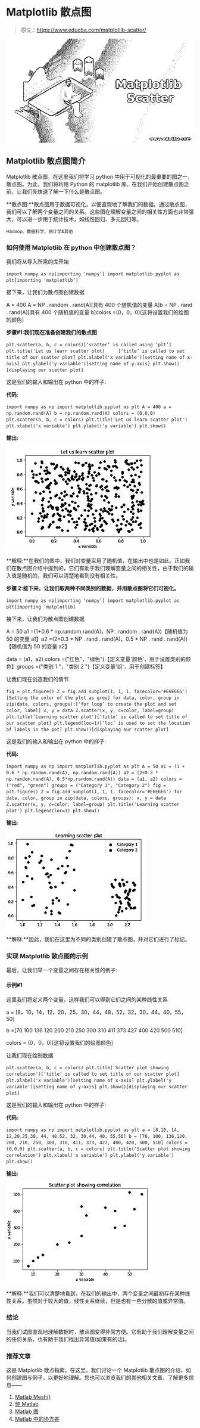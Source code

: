 # Matplotlib 散点图

> 原文：<https://www.educba.com/matplotlib-scatter/>

![Matplotlib Scatter](img/f6e8200739f6b07a31b6a6be930b8b3f.png)



## Matplotlib 散点图简介

Matplotlib 散点图，在这里我们将学习 python 中用于可视化的最重要的图之一，散点图。为此，我们将利用 Python 的 matplotlib 库。在我们开始创建散点图之前，让我们先快速了解一下什么是散点图。

**散点图:**散点图用于数据可视化，以便直观地了解我们的数据。通过散点图，我们可以了解两个变量之间的关系。这些图在理解变量之间的相关性方面也非常强大，可以进一步用于统计技术，如线性回归、多元回归等。

<small>Hadoop、数据科学、统计学&其他</small>

### 如何使用 Matplotlib 在 python 中创建散点图？

我们将从导入所需的库开始

`import numpy as np[importing ‘numpy’] import matplotlib.pyplot as plt[importing ‘matplotlib’]`

接下来，让我们为散点图创建数据

A = 400
A = NP . random . rand(A)[具有 400 个随机值的变量 A]b = NP . rand . rand(A)[具有 400 个随机值的变量 b]colors =(0，0，0)[这将设置我们的绘图的颜色]

**步骤#1:我们现在准备创建我们的散点图**

`plt.scatter(a, b, c = colors)[‘scatter’ is called using ‘plt’] plt.title('Let us learn scatter plot)     [‘title’ is called to set title of our scatter plot] plt.xlabel('x variable')[setting name of x-axis] plt.ylabel('y variable')[setting name of y-axis] plt.show()[displaying our scatter plot]`

这是我们的输入和输出在 python 中的样子:

**代码:**

`import numpy as np
import matplotlib.pyplot as plt
A = 400
a = np.random.rand(A)
b = np.random.rand(A)
colors = (0,0,0)
plt.scatter(a, b, c = colors)
plt.title('Let us learn scatter plot')
plt.xlabel('x variable')
plt.ylabel('y variable')
plt.show()`

**输出:**

![matplotlib scatter1](img/fe9172a350cfc676408969b5d78f8922.png)



**解释:**在我们的图中，我们对变量采用了随机值，在输出中也是如此。正如我们在散点图介绍中提到的，它们有助于我们理解变量之间的相关性，由于我们的输入值是随机的，我们可以清楚地看到没有相关性。

**步骤 2:接下来，让我们取两种不同类别的数据，并用散点图将它们可视化。**

`import numpy as np[importing ‘numpy’] import matplotlib.pyplot as plt[importing ‘matplotlib]`

接下来，让我们为散点图创建数据

A = 50
a1 =(1+0.6 * np.random.rand(A)，NP . random . rand(A))【随机值为 50 的变量 a1】a2 =(2+0.3 * NP . rand . rand(A)，0.5 * NP . rand . rand(A))【随机值为 50 的变量 a2】

data = (a1，a2)
colors =("红色"，"绿色")【定义变量'颜色'，用于设置类别的颜色】groups =("类别 1 "，"类别 2 ")【定义变量'组'，用于创建标签】

让我们现在创造我们的情节

`fig = plt.figure()
Z = fig.add_subplot(1, 1, 1, facecolor='#E6E6E6') [Setting the color of the plot as grey] for data, color, group in zip(data, colors, groups):[‘for loop’ to create the plot and set color, label] x, y = data
Z.scatter(x, y, c=color, label=group)
plt.title(‘Learning scatter plot')[‘title’ is called to set title of our scatter plot] plt.legend(loc=1)[‘loc’ is used to set the location of labels in the pot] plt.show()[displaying our scatter plot]`

这是我们的输入和输出在 python 中的样子:

**代码:**

`import numpy as np
import matplotlib.pyplot as plt
A = 50
a1 = (1 + 0.6 * np.random.rand(A), np.random.rand(A))
a2 = (2+0.3 * np.random.rand(A), 0.5*np.random.rand(A))
data = (a1, a2)
colors = ("red", "green")
groups = ("Category 1", "Category 2")
fig = plt.figure()
Z = fig.add_subplot(1, 1, 1, facecolor='#E6E6E6')
for data, color, group in zip(data, colors, groups):
x, y = data
Z.scatter(x, y, c=color, label=group)
plt.title('Learning scatter plot')
plt.legend(loc=1)
plt.show()`

**输出:**

![create plot](img/bd81cf663ce2a53239450d1e64a1354f.png)



**解释:**因此，我们在这里为不同的类别创建了散点图，并对它们进行了标记。

### 实现 Matplotlib 散点图的示例

最后，让我们举一个变量之间存在相关性的例子:

#### 示例#1

这里我们将定义两个变量，这样我们可以得到它们之间的某种线性关系

a = [8，10，14，12，20，25，30，44，48，52，32，30，44，40，55，50]

b =[70 100 136 120 200 210 250 300 310 411 373 427 400 420 500 510]

colors = (0，0，0)[这将设置我们的绘图颜色]

让我们现在绘制数据

`plt.scatter(a, b, c = colors)
plt.title('Scatter plot showing correlation')[‘title’ is called to set title of our scatter plot] plt.xlabel('x variable')[setting name of x-axis] plt.ylabel('y variable')[setting name of y-axis] plt.show()[displaying our scatter plot]`

这是我们的输入和输出在 python 中的样子:

**代码:**

`import numpy as np
import matplotlib.pyplot as plt
a = [8,10, 14, 12,20,25,30, 44, 48,52, 32, 30,44, 40, 55,50] b = [70, 100, 136,120, 200, 210, 250, 300, 310, 411, 373, 427, 400, 420, 500, 510] colors = (0,0,0)
plt.scatter(a, b, c = colors)
plt.title('Scatter plot showing correlation')
plt.xlabel('x variable')
plt.ylabel('y variable')
plt.show()`

**输出:**

![linear relation](img/0fcaf79e85bcc432db3d51a2a0f3c117.png)



**解释:**我们可以清楚地看到，在我们的输出中，两个变量之间最初存在某种线性关系。虽然对于较大的值，线性关系继续，但是也有一些分散的值或异常值。

### 结论

当我们试图直观地理解数据时，散点图变得非常方便。它有助于我们理解变量之间的任何关系，也有助于我们找出异常值(如果有的话)。

### 推荐文章

这是 Matplotlib 散点指南。在这里，我们讨论一个 Matplotlib 散点图的介绍，如何创建图与例子，以更好地理解。您也可以浏览我们的其他相关文章，了解更多信息——

1.  [Matlab Mesh()](https://www.educba.com/matlab-mesh/)
2.  [颤 Matlab](https://www.educba.com/quiver-matlab/)
3.  [Matlab 图](https://www.educba.com/matlab-figure/)
4.  [Matlab 中的协方差](https://www.educba.com/covariance-in-matlab/)





